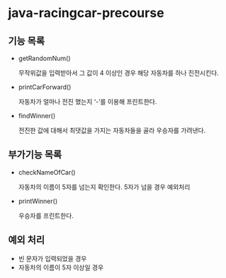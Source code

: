 # java-racingcar-precourse

## 기능 목록

- getRandomNum()

  무작위값을 입력받아서 그 값이 4 이상인 경우 해당 자동차를 하나 진전시킨다.

- printCarForward()

  자동차가 얼마나 전진 했는지 ‘-’를 이용해 프린트한다.

- findWinner()

  전진한 값에 대해서 최댓값을 가지는 자동차들을 골라 우승자를 가려낸다.


## 부가기능 목록

- checkNameOfCar()

  자동차의 이름이 5자를 넘는지 확인한다. 5자가 넘을 경우 예외처리

- printWinner()

  우승자를 프린트한다.

## 예외 처리

- 빈 문자가 입력되었을 경우
- 자동차의 이름이 5자 이상일 경우